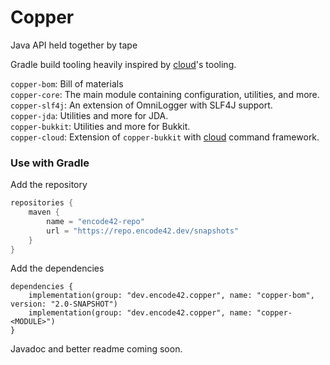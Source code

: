 # Copper
Java API held together by tape

Gradle build tooling heavily inspired by [cloud](https://github.com/Incendo/cloud)'s tooling.

`copper-bom`: Bill of materials  
`copper-core`: The main module containing configuration, utilities, and more.  
`copper-slf4j`: An extension of OmniLogger with SLF4J support.  
`copper-jda`: Utilities and more for JDA.  
`copper-bukkit`: Utilities and more for Bukkit.  
`copper-cloud`: Extension of `copper-bukkit` with [cloud](https://github.com/Incendo/cloud) command framework.  

### Use with Gradle
Add the repository
```gradle
repositories {
    maven {
        name = "encode42-repo"
        url = "https://repo.encode42.dev/snapshots"
    }
}
```

Add the dependencies
```
dependencies {
    implementation(group: "dev.encode42.copper", name: "copper-bom", version: "2.0-SNAPSHOT")
    implementation(group: "dev.encode42.copper", name: "copper-<MODULE>")
}
```

Javadoc and better readme coming soon.